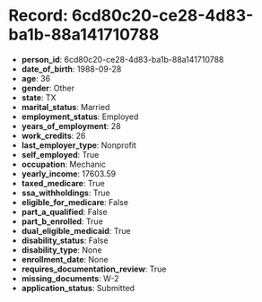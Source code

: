 # Record: 6cd80c20-ce28-4d83-ba1b-88a141710788

- **person_id**: 6cd80c20-ce28-4d83-ba1b-88a141710788
- **date_of_birth**: 1988-09-28
- **age**: 36
- **gender**: Other
- **state**: TX
- **marital_status**: Married
- **employment_status**: Employed
- **years_of_employment**: 28
- **work_credits**: 26
- **last_employer_type**: Nonprofit
- **self_employed**: True
- **occupation**: Mechanic
- **yearly_income**: 17603.59
- **taxed_medicare**: True
- **ssa_withholdings**: True
- **eligible_for_medicare**: False
- **part_a_qualified**: False
- **part_b_enrolled**: True
- **dual_eligible_medicaid**: True
- **disability_status**: False
- **disability_type**: None
- **enrollment_date**: None
- **requires_documentation_review**: True
- **missing_documents**: W-2
- **application_status**: Submitted
